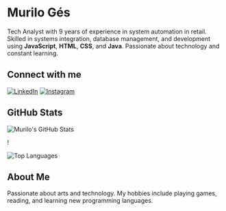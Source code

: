 # Murilo Gés

Tech Analyst with 9 years of experience in system automation in retail. Skilled in systems integration, database management, and development using **JavaScript**, **HTML**, **CSS**, and **Java**. Passionate about technology and constant learning.

## Connect with me

[![LinkedIn](https://img.shields.io/badge/-LinkedIn-blue)](https://www.linkedin.com/in/murilo-góes-b804b1318/)
[![Instagram](https://img.shields.io/badge/-Instagram-E4405F)](hhttps://www.instagram.com/goes_murilo/)


## GitHub Stats


![Murilo's GitHub Stats](https://github-readme-stats.vercel.app/api?username=seu-username&show_icons=true&theme=radical)

!

![Top Languages](https://github-readme-stats.vercel.app/api/top-langs/?username=seu-username&layout=compact&theme=radical)

## About Me
Passionate about arts and technology. My hobbies include playing games, reading, and learning new programming languages.

